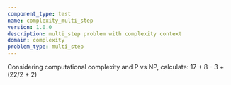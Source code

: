 ```yaml
---
component_type: test
name: complexity_multi_step
version: 1.0.0
description: multi_step problem with complexity context
domain: complexity
problem_type: multi_step
---
```


Considering computational complexity and P vs NP, calculate: 17 + 8 - 3 + (22/2 + 2)

